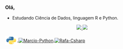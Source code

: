 ### Olá, 

- Estudando Ciência de Dados, linguagem R e Python.
<div align="center">
  <a href="https://github.com/Mkazuhikovakassugui">
  <img height="170em" src="https://github-readme-stats.vercel.app/api?username=Mkazuhikovakassugui&show_icons=true&theme=dark&include_all_commits=true&count_private=true"/>
  <img height="170em" src="https://github-readme-stats.vercel.app/api/top-langs/?username=Mkazuhikovakassugui&layout=compact&langs_count=7&theme=dark"/>
</div>
<div style="display: inline_block"><br>

  <img align="center" alt="Marcio-Python" height="30" width="40" src="https://raw.githubusercontent.com/devicons/devicon/master/icons/python/python-original.svg">
    <img align="center" alt="Marcio-Python" height="30" width="40" src="https://cdn.jsdelivr.net/gh/devicons/devicon/icons/java/java-original.svg">
  <img align="center" alt="Rafa-Csharp" height="30" width="40" src="https://cdn.jsdelivr.net/gh/devicons/devicon/icons/c/c-original.svg">
</div>
  
  

         

          
          
          
